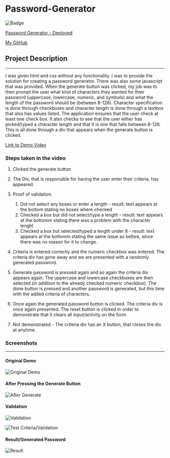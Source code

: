 # Password-Generator

![Badge](https://img.shields.io/badge/Javascript-ylel)

[Password Generator - Deployed](https://antonio36alv.github.io/Password-Generator/)

[My GitHub](https://github.com/antonio36alv)

## Project Description
----------------------------------------------------------------------------

I was given html and css without any functionality. I was to provide the solution for creating a password generator. There was also some javascript that was provided. When the generate button was clicked, my job was to then prompt the user what kind of characters they wanted for their password (uppercase, lowercase, numeric, and symbols) and what the length of the password should be (between 8-128). Character specification is done through checkboxes and character length is done through a textbox that also has values listed. The application ensures that the user check at least one check box. It also checks to see that the user either has picked/typed a character length and that it is one that falls between 8-128. This is all done through a div that appears when the generate button is clicked. 


[Link to Demo Video](https://drive.google.com/file/d/1JIRmYdO2dWlLpwlpUF70eELsAAQO783y/preview)

### Steps taken in the video
1. Clicked the generate button

2. The Div, that is responsible for having the user enter their criteria, has appeared.

3. Proof of validation.
    1. Did not select any boxes or enter a length - result: text appears at the bottom stating no boxes where checked
    2. Checked a box but did not select/type a length - result: text appears at the bottomm stating there was a problem with the character lenght
    2. Checked a box but selected/typed a length under 8 - result: text appears at the bottomm stating the same issue as before, since there was no reason for it to change.

4. Criteria is entered correctly and the numeric checkbox was entered. The criteria div has gone away and we are presented with a randomly generated password. 

5. Generate password is pressed again and so again the criteria div appears again. The uppercase and lowercase checkboxes are then selected (in addition to the already 
checked numeric checkbox). The done button is pressed and another password is generated, but this time with the added criteria of characters.

6. Once again the generated password button is clicked. The criteria div is once again presented. The reset button is clicked in order to demonstrate that it clears all input/activity on the form.

7. Not demonstrated - The criteria div has an X button, that closes the div at anytime.

### Screenshots
---------------------
#### Original Demo
![Original Demo](https://antonio36alv.github.io/Password-Generator/images/03-javascript-homework-demo.png)

#### After Pressing the Generate Button
![After Generate](https://antonio36alv.github.io/Password-Generator/images/afterGenerate.PNG)

#### Validation
![Validation](https://antonio36alv.github.io/Password-Generator/images/validation.PNG)

![Test Criteria/Validation](https://antonio36alv.github.io/Password-Generator/images/testCriteria.PNG)

#### Result/Generated Password
![Result](https://antonio36alv.github.io/Password-Generator/images/result.PNG)